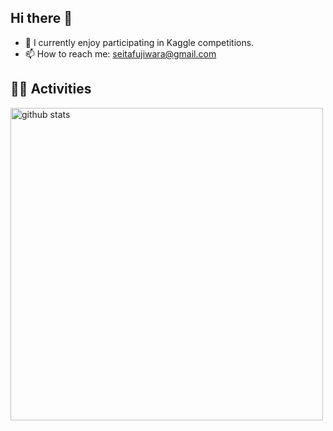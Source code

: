 ## Hi there 👋

- 🌱 I currently enjoy participating in Kaggle competitions. 
- 📫 How to reach me: seitafujiwara@gmail.com

<!-- 4. GitHub usernameを変更, 2箇所 -->
<!-- ライトモート：theme=light, ダークモート：theme=vue-dark  -->
## 🏃‍♀️ Activities
<div align="left"> 
  <!-- <img alt="Top Langs" height="170px" src="https://github-readme-stats.vercel.app/api?username=username&theme=vue-dark&layout=compact" /> -->
  <img alt="github stats" width="500px" src="https://github-readme-stats.vercel.app/api/top-langs/?username=seita-f&theme=vue-dark&layout=compact" />
</div>



